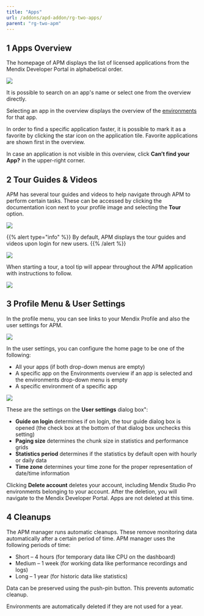```yaml
---
title: "Apps"
url: /addons/apd-addon/rg-two-apps/
parent: "rg-two-apm"
---
```


## 1 Apps Overview

The homepage of APM displays the list of licensed applications from the Mendix Developer Portal in alphabetical order.

![](/attachments/addons/apd-addon/rg-apd/rg-two-apm/rg-two-apps/ProjectsDashboard.png)

It is possible to search on an app's name or select one from the overview directly.

Selecting an app in the overview displays the overview of the [environments](/addons/apd-addon/rg-two-environments/) for that app.

In order to find a specific application faster, it is possible to mark it as a favorite by clicking the star icon on the application tile. Favorite applications are shown first in the overview.

In case an application is not visible in this overview, click **Can’t find your App?** in the upper-right corner.

## 2 Tour Guides & Videos

APM has several tour guides and videos to help navigate through APM to perform certain tasks. These can be accessed by clicking the documentation icon next to your profile image and selecting the **Tour** option.

![](/attachments/addons/apd-addon/rg-apd/rg-two-apm/rg-two-apps/Documentation.png)

{{% alert type="info" %}}
By default, APM displays the tour guides and videos upon login for new users.
{{% /alert %}}

![](/attachments/addons/apd-addon/rg-apd/rg-two-apm/rg-two-apps/Tour.png)

When starting a tour, a tool tip will appear throughout the APM application with instructions to follow.

![](/attachments/addons/apd-addon/rg-apd/rg-two-apm/rg-two-apps/TourStep.png)

## 3 Profile Menu & User Settings

In the profile menu, you can see links to your Mendix Profile and also the user settings for APM.

![](/attachments/addons/apd-addon/rg-apd/rg-two-apm/rg-two-apps/profile_menu.png)

In the user settings, you can configure the home page to be one of the following:

* All your apps (if both drop-down menus are empty)
* A specific app on the Environments overview if an app is selected and the environments drop-down menu is empty
* A specific environment of a specific app

![](/attachments/addons/apd-addon/rg-apd/rg-two-apm/rg-two-apps/user_settings.png)

These are the settings on the **User settings** dialog box":

* **Guide on login** determines if on login, the tour guide dialog box is opened (the check box at the bottom of that dialog box unchecks this setting)
* **Paging size** determines the chunk size in statistics and performance grids
* **Statistics period** determines if the statistics by default open with hourly or daily data
* **Time zone** determines your time zone for the proper representation of date/time information

Clicking **Delete account** deletes your account, including Mendix Studio Pro environments belonging to your account. After the deletion, you will navigate to the Mendix Developer Portal. Apps are not deleted at this time.

## 4 Cleanups

The APM manager runs automatic cleanups. These remove monitoring data automatically after a certain period of time. APM manager uses the following periods of time:

* Short – 4 hours (for temporary data like CPU on the dashboard)
* Medium – 1 week (for working data like performance recordings and logs)
* Long – 1 year (for historic data like statistics)

Data can be preserved using the push-pin button. This prevents automatic cleanup.

Environments are automatically deleted if they are not used for a year.

